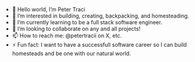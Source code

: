 - 👋 Hello world, I’m Peter Traci
- 👀 I’m interested in building, creating, backpacking, and homesteading.
- 🌱 I’m currently learning to be a full stack software engineer.
- 💞️ I’m looking to collaborate on any and all projects!
- 📫 How to reach me: @petertracii on X, etc.
- ⚡ Fun fact: I want to have a successfull software career so I can build homesteads and be one with our natural world.
